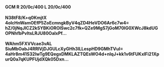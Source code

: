 #### GCM R 20/0c/400 L 20/0c/400
**N38tF8/K+q0KmjtX**<br/>**4olcHnWamOEfP5ZoEcmngkByV4qZD4HeVDO6Ar6c7w4=**<br/>**hZ/0jNqJICZ2kSYBKiOROlSwc2c7fk+QZe9MgS7jGoM70lG0XWcJ8kdUGOPNhfbPvltsLRJU80OalxPf...**<br/><br/>
**WAhm5FXVVcae3vAL**<br/>**SiuMbOabJ4RRlVjDJGULcXyGHh3lLLespHD9GMhTVuI=**<br/>**4aHr8m41S32lwTg9EQegxDMKLAZTQEsWO4d+nlqJ+kk1v6tFUKxlFi21XpurQ0a7qKUPFUjdXQk05Dxn...**